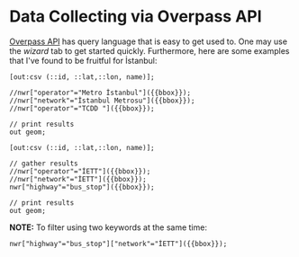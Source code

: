 # Data Collecting via Overpass API

[Overpass API](https://overpass-turbo.eu/) has query language that is easy to get used to. One may use the *wizard* tab to get started quickly. Furthermore, here are some examples that I've found to be fruitful for İstanbul:

```
[out:csv (::id, ::lat,::lon, name)];

//nwr["operator"="Metro İstanbul"]({{bbox}});
//nwr["network"="İstanbul Metrosu"]({{bbox}});
//nwr["operator"="TCDD "]({{bbox}});

// print results
out geom;
```

```
[out:csv (::id, ::lat,::lon, name)];

// gather results
//nwr["operator"="İETT"]({{bbox}});
//nwr["network"="İETT"]({{bbox}});
nwr["highway"="bus_stop"]({{bbox}});

// print results
out geom;
```

**NOTE:** To filter using two keywords at the same time:

```
nwr["highway"="bus_stop"]["network"="İETT"]({{bbox}});
```
